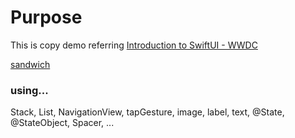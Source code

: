 # Purpose 
This is copy demo referring [Introduction to SwiftUI - WWDC  ](https://developer.apple.com/videos/play/wwdc2020/10119/)

[sandwich](source/sandwich.gif)


### using... 
Stack, List, NavigationView, tapGesture, image, label, text,  @State, @StateObject, Spacer, ... 
